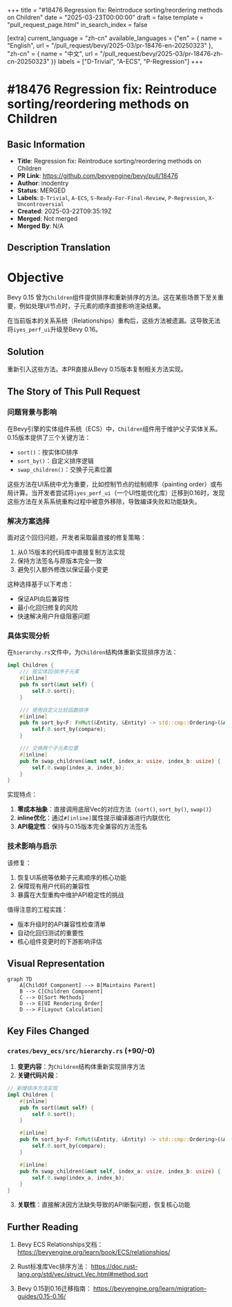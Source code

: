 +++
title = "#18476 Regression fix: Reintroduce sorting/reordering methods on Children"
date = "2025-03-23T00:00:00"
draft = false
template = "pull_request_page.html"
in_search_index = false

[extra]
current_language = "zh-cn"
available_languages = {"en" = { name = "English", url = "/pull_request/bevy/2025-03/pr-18476-en-20250323" }, "zh-cn" = { name = "中文", url = "/pull_request/bevy/2025-03/pr-18476-zh-cn-20250323" }}
labels = ["D-Trivial", "A-ECS", "P-Regression"]
+++

# #18476 Regression fix: Reintroduce sorting/reordering methods on Children

## Basic Information
- **Title**: Regression fix: Reintroduce sorting/reordering methods on Children
- **PR Link**: https://github.com/bevyengine/bevy/pull/18476
- **Author**: inodentry
- **Status**: MERGED
- **Labels**: `D-Trivial`, `A-ECS`, `S-Ready-For-Final-Review`, `P-Regression`, `X-Uncontroversial`
- **Created**: 2025-03-22T09:35:19Z
- **Merged**: Not merged
- **Merged By**: N/A

## Description Translation
# Objective

Bevy 0.15 曾为`Children`组件提供排序和重新排序的方法。这在某些场景下至关重要，例如处理UI节点时，子元素的顺序直接影响渲染结果。

在当前版本的关系系统（Relationships）重构后，这些方法被遗漏。这导致无法将`iyes_perf_ui`升级至Bevy 0.16。

## Solution

重新引入这些方法。本PR直接从Bevy 0.15版本复制相关方法实现。

## The Story of This Pull Request

### 问题背景与影响
在Bevy引擎的实体组件系统（ECS）中，`Children`组件用于维护父子实体关系。0.15版本提供了三个关键方法：
- `sort()`：按实体ID排序
- `sort_by()`：自定义排序逻辑
- `swap_children()`：交换子元素位置

这些方法在UI系统中尤为重要，比如控制节点的绘制顺序（painting order）或布局计算。当开发者尝试将`iyes_perf_ui`（一个UI性能优化库）迁移到0.16时，发现这些方法在关系系统重构过程中被意外移除，导致编译失败和功能缺失。

### 解决方案选择
面对这个回归问题，开发者采取最直接的修复策略：
1. 从0.15版本的代码库中直接复制方法实现
2. 保持方法签名与原版本完全一致
3. 避免引入额外修改以保证最小变更

这种选择基于以下考虑：
- 保证API向后兼容性
- 最小化回归修复的风险
- 快速解决用户升级阻塞问题

### 具体实现分析
在`hierarchy.rs`文件中，为`Children`结构体重新实现排序方法：

```rust
impl Children {
    /// 按实体ID排序子元素
    #[inline]
    pub fn sort(&mut self) {
        self.0.sort();
    }

    /// 使用自定义比较函数排序
    #[inline]
    pub fn sort_by<F: FnMut(&Entity, &Entity) -> std::cmp::Ordering>(&mut self, compare: F) {
        self.0.sort_by(compare);
    }

    /// 交换两个子元素位置
    #[inline]
    pub fn swap_children(&mut self, index_a: usize, index_b: usize) {
        self.0.swap(index_a, index_b);
    }
}
```

实现特点：
1. **零成本抽象**：直接调用底层Vec的对应方法（`sort()`, `sort_by()`, `swap()`）
2. **inline优化**：通过`#[inline]`属性提示编译器进行内联优化
3. **API稳定性**：保持与0.15版本完全兼容的方法签名

### 技术影响与启示
该修复：
1. 恢复UI系统等依赖子元素顺序的核心功能
2. 保障现有用户代码的兼容性
3. 暴露在大型重构中维护API稳定性的挑战

值得注意的工程实践：
- 版本升级时的API兼容性检查清单
- 自动化回归测试的重要性
- 核心组件变更时的下游影响评估

## Visual Representation

```mermaid
graph TD
    A[ChildOf Component] --> B[Maintains Parent]
    B --> C[Children Component]
    C --> D[Sort Methods]
    D --> E[UI Rendering Order]
    D --> F[Layout Calculation]
```

## Key Files Changed

### `crates/bevy_ecs/src/hierarchy.rs` (+90/-0)
1. **变更内容**：为`Children`结构体重新实现排序方法
2. **关键代码片段**：
```rust
// 新增排序方法实现
impl Children {
    #[inline]
    pub fn sort(&mut self) {
        self.0.sort();
    }

    #[inline]
    pub fn sort_by<F: FnMut(&Entity, &Entity) -> std::cmp::Ordering>(&mut self, compare: F) {
        self.0.sort_by(compare);
    }

    #[inline]
    pub fn swap_children(&mut self, index_a: usize, index_b: usize) {
        self.0.swap(index_a, index_b);
    }
}
```
3. **关联性**：直接解决因方法缺失导致的API断裂问题，恢复核心功能

## Further Reading

1. Bevy ECS Relationships文档：
   https://bevyengine.org/learn/book/ECS/relationships/

2. Rust标准库Vec排序方法：
   https://doc.rust-lang.org/std/vec/struct.Vec.html#method.sort

3. Bevy 0.15到0.16迁移指南：
   https://bevyengine.org/learn/migration-guides/0.15-0.16/
